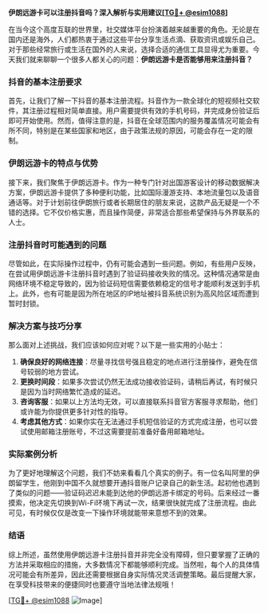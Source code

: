 **伊朗远游卡可以注册抖音吗？深入解析与实用建议[[TG💪+ @esim1088](https://t.me/s/esim1088)]**

在当今这个高度互联的世界里，社交媒体平台扮演着越来越重要的角色。无论是在国内还是海外，人们都热衷于通过这些平台分享生活点滴、获取资讯或娱乐自己。对于那些经常旅行或生活在国外的人来说，选择合适的通信工具显得尤为重要。今天我们就来聊聊一个很多人都关心的问题：**伊朗远游卡是否能够用来注册抖音？**

### 抖音的基本注册要求

首先，让我们了解一下抖音的基本注册流程。抖音作为一款全球化的短视频社交软件，其注册过程相对简单直接。用户需要提供有效的手机号码，并完成身份验证后即可开始使用。然而，值得注意的是，抖音在全球范围内的服务覆盖情况可能会有所不同，特别是在某些国家和地区，由于政策法规的原因，可能会存在一定的限制。

### 伊朗远游卡的特点与优势

接下来，我们聚焦于伊朗远游卡。作为一种专门针对出国游客设计的移动数据解决方案，伊朗远游卡提供了多种便利功能，比如国际漫游支持、本地流量包以及语音通话等。对于计划前往伊朗旅行或者长期居住的朋友来说，这款产品无疑是一个不错的选择。它不仅价格实惠，而且操作简便，非常适合那些希望保持与外界联系的人士。

### 注册抖音时可能遇到的问题

尽管如此，在实际操作过程中，仍有可能会遇到一些问题。例如，有些用户反映，在尝试用伊朗远游卡注册抖音时遇到了验证码接收失败的情况。这种情况通常是由网络环境不稳定导致的，因为验证码短信需要依赖稳定的信号才能顺利发送到手机上。此外，也有可能是因为所在地区的IP地址被抖音系统识别为高风险区域而遭到暂时封锁。

### 解决方案与技巧分享

那么面对上述挑战，我们应该如何应对呢？以下是一些实用的小贴士：

1. **确保良好的网络连接**：尽量寻找信号强且稳定的地点进行注册操作，避免在信号较弱的地方尝试。
2. **更换时间段**：如果多次尝试仍然无法成功接收验证码，请稍后再试，有时候只是因为当时网络繁忙造成的延迟。
3. **咨询客服**：如果以上方法均无效，可以直接联系抖音官方客服寻求帮助，他们或许能为你提供更多针对性的指导。
4. **考虑其他方式**：如果你实在无法通过手机短信验证的方式完成注册，也可以尝试使用邮箱注册账号，不过这需要提前准备好备用邮箱地址。

### 实际案例分析

为了更好地理解这个问题，我们不妨来看看几个真实的例子。有一位名叫阿里的伊朗留学生，他刚到中国不久就想要开通抖音账户记录自己的新生活。起初他也遇到了类似的问题——验证码迟迟未能到达他的伊朗远游卡绑定的号码。后来经过一番摸索，他决定先切换到Wi-Fi环境下再试一次，结果很快就完成了注册流程。由此可见，有时候仅仅是改变一下操作环境就能带来意想不到的效果。

### 结语

综上所述，虽然使用伊朗远游卡注册抖音并非完全没有障碍，但只要掌握了正确的方法并采取相应的措施，大多数情况下都能够顺利完成。当然啦，每个人的具体情况可能会有所差异，因此还需要根据自身实际情况灵活调整策略。最后提醒大家，在享受科技带来的便捷同时也要遵守当地法律法规哦！

[[TG💪+ @esim1088](https://t.me/s/esim1088) ![Image](https://i.postimg.cc/4NQfJmqS/Snipaste-2025-05-13-00-14-12.png)]